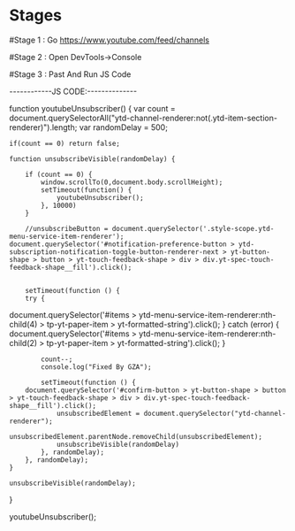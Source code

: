 # Stages

#Stage 1 :
Go https://www.youtube.com/feed/channels

#Stage 2 :
Open DevTools->Console

#Stage 3 :
Past And Run JS Code 


------------JS CODE:--------------

function youtubeUnsubscriber() {
    var count = document.querySelectorAll("ytd-channel-renderer:not(.ytd-item-section-renderer)").length;
    var randomDelay = 500;

    if(count == 0) return false;

    function unsubscribeVisible(randomDelay) {

        if (count == 0) {
            window.scrollTo(0,document.body.scrollHeight);
            setTimeout(function() {
                youtubeUnsubscriber();
            }, 10000)
        }

        //unsubscribeButton = document.querySelector('.style-scope.ytd-menu-service-item-renderer');
	document.querySelector('#notification-preference-button > ytd-subscription-notification-toggle-button-renderer-next > yt-button-shape > button > yt-touch-feedback-shape > div > div.yt-spec-touch-feedback-shape__fill').click();

	
        setTimeout(function () {
		try {
  document.querySelector('#items > ytd-menu-service-item-renderer:nth-child(4) > tp-yt-paper-item > yt-formatted-string').click();
} catch (error) {
  document.querySelector('#items > ytd-menu-service-item-renderer:nth-child(2) > tp-yt-paper-item > yt-formatted-string').click();
}
            
            count--;
            console.log("Fixed By GZA");

            setTimeout(function () {
		document.querySelector('#confirm-button > yt-button-shape > button > yt-touch-feedback-shape > div > div.yt-spec-touch-feedback-shape__fill').click();
                unsubscribedElement = document.querySelector("ytd-channel-renderer");
                unsubscribedElement.parentNode.removeChild(unsubscribedElement);
                unsubscribeVisible(randomDelay)
            }, randomDelay);
        }, randomDelay);
    }

    unsubscribeVisible(randomDelay);
}

youtubeUnsubscriber();
